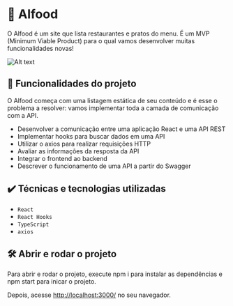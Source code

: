 # :spaghetti: Alfood

O Alfood é um site que lista restaurantes e pratos do menu. 
É um MVP (Minimum Viable Product) para o qual vamos desenvolver muitas funcionalidades novas!

![Alt text](Allfood.gif)


## 🔨 Funcionalidades do projeto

O Alfood começa com uma listagem estática de seu conteúdo e é esse o problema a resolver: vamos implementar toda a camada de comunicação com a API.
- Desenvolver a comunicação entre uma aplicação React e uma API REST
- Implementar hooks para buscar dados em uma API
- Utilizar o axios para realizar requisições HTTP
- Avaliar as informações da resposta da API
- Integrar o frontend ao backend
- Descrever o funcionamento de uma API a partir do Swagger

## ✔️ Técnicas e tecnologias utilizadas

- `React`
- `React Hooks`
- `TypeScript`
- `axios`

## 🛠️ Abrir e rodar o projeto

Para abrir e rodar o projeto, execute npm i para instalar as dependências e npm start para inicar o projeto.

Depois, acesse <a href="http://localhost:3000/">http://localhost:3000/</a> no seu navegador.
